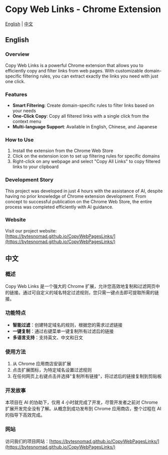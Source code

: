 # Copy Web Links - Chrome Extension

[English](#english) | [中文](#中文)

## English

### Overview

Copy Web Links is a powerful Chrome extension that allows you to efficiently copy and filter links from web pages. With customizable domain-specific filtering rules, you can extract exactly the links you need with just one click.

### Features

- **Smart Filtering**: Create domain-specific rules to filter links based on your needs
- **One-Click Copy**: Copy all filtered links with a single click from the context menu
- **Multi-language Support**: Available in English, Chinese, and Japanese

### How to Use

1. Install the extension from the Chrome Web Store
2. Click on the extension icon to set up filtering rules for specific domains
3. Right-click on any webpage and select "Copy All Links" to copy filtered links to your clipboard

### Development Story

This project was developed in just 4 hours with the assistance of AI, despite having no prior knowledge of Chrome extension development. From concept to successful publication on the Chrome Web Store, the entire process was completed efficiently with AI guidance.

### Website

Visit our project website: [https://bytesnomad.github.io/CopyWebPagesLinks/](https://bytesnomad.github.io/CopyWebPagesLinks/)

## 中文

### 概述

Copy Web Links 是一个强大的 Chrome 扩展，允许您高效地复制和过滤网页中的链接。通过可自定义的域名特定过滤规则，您只需一键点击即可提取所需的链接。

### 功能特点

- **智能过滤**：创建特定域名的规则，根据您的需求过滤链接
- **一键复制**：通过右键菜单一键复制所有过滤后的链接
- **多语言支持**：支持英文、中文和日文

### 使用方法

1. 从 Chrome 应用商店安装扩展
2. 点击扩展图标，为特定域名设置过滤规则
3. 在任何网页上右键点击并选择"复制所有链接"，将过滤后的链接复制到剪贴板

### 开发故事

本项目在 AI 的协助下，仅用 4 小时就完成了开发，尽管开发者之前对 Chrome 扩展开发完全没有了解。从概念到成功发布到 Chrome 应用商店，整个过程在 AI 的指导下高效完成。

### 网站

访问我们的项目网站：[https://bytesnomad.github.io/CopyWebPagesLinks/](https://bytesnomad.github.io/CopyWebPagesLinks/)
